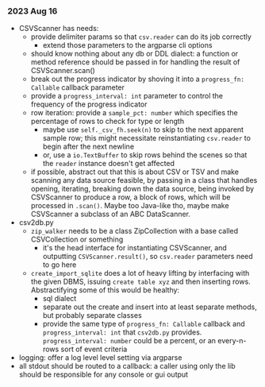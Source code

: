 ### 2023 Aug 16
- CSVScanner has needs:
  - provide delimiter params so that `csv.reader` can do its job correctly
    - extend those parameters to the argparse cli options
  - should know nothing about any db or DDL dialect: a function or method reference should be passed in for handling the result of CSVScanner.scan() 
  - break out the progress indicator by shoving it into a `progress_fn: Callable` callback parameter
  - provide a `progress_interval: int` parameter to control the frequency of the progress indicator
  - row iteration: provide a `sample_pct: number` which specifies the percentage of rows to check for type or length
    - maybe use `self._csv_fh.seek(n)` to skip to the next apparent sample row; this might necessitate reinstantiating `csv.reader` to begin after the next newline
    - or, use a `io.TextBuffer` to skip rows behind the scenes so that the `reader` instance doesn't get affected
  - if possible, abstract out that this is about CSV or TSV and make scanning any data source feasible, by passing in a class that handles opening, iterating, breaking down the data source, being invoked by CSVScanner to produce a row, a block of rows, which will be processed in `.scan()`.  Maybe too Java-like tho, maybe make CSVScanner a subclass of an ABC DataScanner.
- csv2db.py
  - `zip_walker` needs to be a class ZipCollection with a base called CSVCollection or something
    - it's the head interface for instantiating CSVScanner, and outputting `CSVScanner.result()`, so `csv.reader` parameters need to go here
  - `create_import_sqlite` does a lot of heavy lifting by interfacing with the given DBMS, issuing `create table xyz` and then inserting rows.  Abstractifying some of this would be healthy:
    - sql dialect
    - separate out the create and insert into at least separate methods, but probably separate classes
    - provide the same type of `progress_fn: Callable` callback and `progress_interval: int` that `csv2db.py` provides.  `progress_interval: number` could be a percent, or an every-n-rows sort of event criteria
- logging: offer a log level level setting via argparse
- all stdout should be routed to a callback: a caller using only the lib should be responsible for any console or gui output
